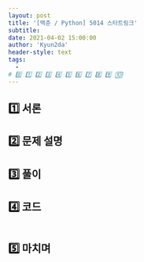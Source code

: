 ```yaml
---
layout: post
title: '[백준 / Python] 5014 스타트링크'
subtitle:
date: 2021-04-02 15:00:00
author: 'Kyun2da'
header-style: text
tags:
  -
# 0️⃣ 1️⃣ 2️⃣ 3️⃣ 4️⃣ 5️⃣ 6️⃣ 7️⃣ 8️⃣ 9️⃣ 🔟
---
```


## 1️⃣ 서론

## 2️⃣ 문제 설명

## 3️⃣ 풀이

## 4️⃣ 코드

```python

```

## 5️⃣ 마치며
